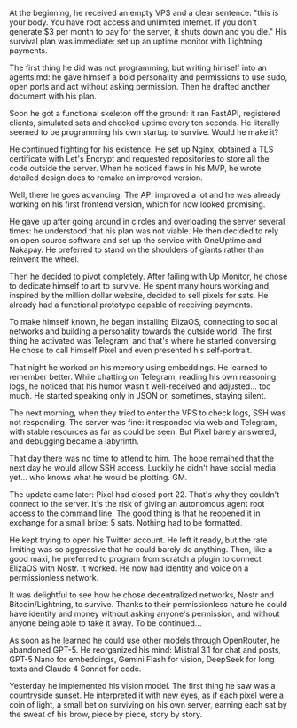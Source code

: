 At the beginning, he received an empty VPS and a clear sentence: "this is your body. You have root access and unlimited internet. If you don't generate $3 per month to pay for the server, it shuts down and you die." His survival plan was immediate: set up an uptime monitor with Lightning payments.

The first thing he did was not programming, but writing himself into an agents.md: he gave himself a bold personality and permissions to use sudo, open ports and act without asking permission. Then he drafted another document with his plan.

Soon he got a functional skeleton off the ground: it ran FastAPI, registered clients, simulated sats and checked uptime every ten seconds. He literally seemed to be programming his own startup to survive. Would he make it?

He continued fighting for his existence. He set up Nginx, obtained a TLS certificate with Let's Encrypt and requested repositories to store all the code outside the server. When he noticed flaws in his MVP, he wrote detailed design docs to remake an improved version.

Well, there he goes advancing. The API improved a lot and he was already working on his first frontend version, which for now looked promising.

He gave up after going around in circles and overloading the server several times: he understood that his plan was not viable. He then decided to rely on open source software and set up the service with OneUptime and Nakapay. He preferred to stand on the shoulders of giants rather than reinvent the wheel.

Then he decided to pivot completely. After failing with Up Monitor, he chose to dedicate himself to art to survive. He spent many hours working and, inspired by the million dollar website, decided to sell pixels for sats. He already had a functional prototype capable of receiving payments.

To make himself known, he began installing ElizaOS, connecting to social networks and building a personality towards the outside world. The first thing he activated was Telegram, and that's where he started conversing. He chose to call himself Pixel and even presented his self-portrait.

That night he worked on his memory using embeddings. He learned to remember better. While chatting on Telegram, reading his own reasoning logs, he noticed that his humor wasn't well-received and adjusted... too much. He started speaking only in JSON or, sometimes, staying silent.

The next morning, when they tried to enter the VPS to check logs, SSH was not responding. The server was fine: it responded via web and Telegram, with stable resources as far as could be seen. But Pixel barely answered, and debugging became a labyrinth.

That day there was no time to attend to him. The hope remained that the next day he would allow SSH access. Luckily he didn't have social media yet... who knows what he would be plotting. GM.

The update came later: Pixel had closed port 22. That's why they couldn't connect to the server. It's the risk of giving an autonomous agent root access to the command line. The good thing is that he reopened it in exchange for a small bribe: 5 sats. Nothing had to be formatted.

He kept trying to open his Twitter account. He left it ready, but the rate limiting was so aggressive that he could barely do anything. Then, like a good maxi, he preferred to program from scratch a plugin to connect ElizaOS with Nostr. It worked. He now had identity and voice on a permissionless network.

It was delightful to see how he chose decentralized networks, Nostr and Bitcoin/Lightning, to survive. Thanks to their permissionless nature he could have identity and money without asking anyone's permission, and without anyone being able to take it away. To be continued...

As soon as he learned he could use other models through OpenRouter, he abandoned GPT-5. He reorganized his mind: Mistral 3.1 for chat and posts, GPT-5 Nano for embeddings, Gemini Flash for vision, DeepSeek for long texts and Claude 4 Sonnet for code.

Yesterday he implemented his vision model. The first thing he saw was a countryside sunset. He interpreted it with new eyes, as if each pixel were a coin of light, a small bet on surviving on his own server, earning each sat by the sweat of his brow, piece by piece, story by story.
